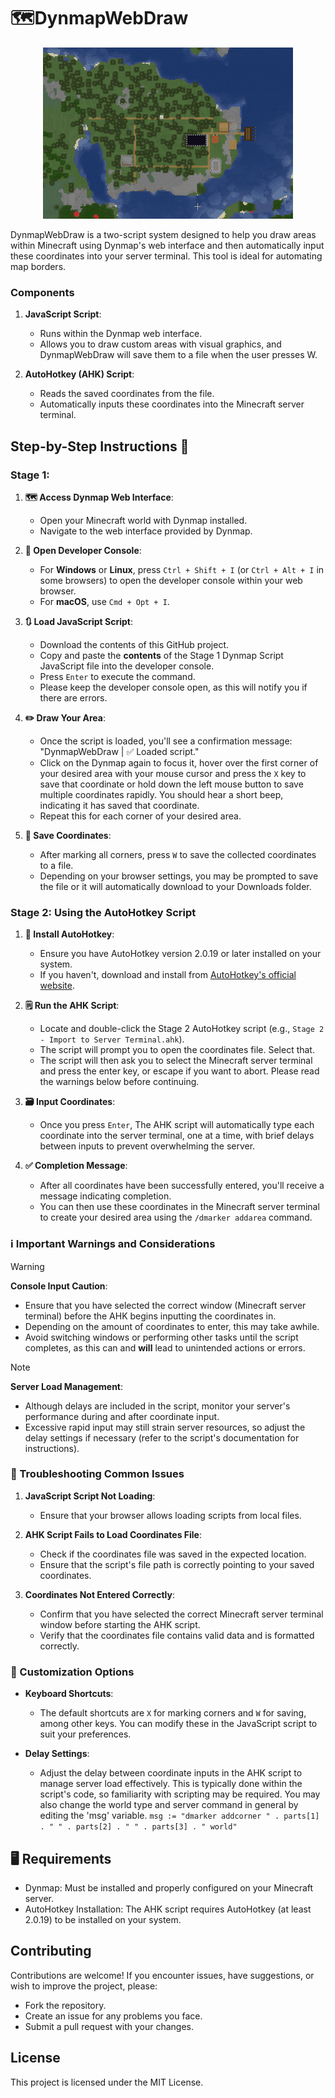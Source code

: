 # 🗺️DynmapWebDraw

<p align="center">
    <img src="static/images/Preview.gif" alt="RMC Banner" />
</p>


DynmapWebDraw is a two-script system designed to help you draw areas within Minecraft using Dynmap's web interface and then automatically input these coordinates into your server terminal. This tool is ideal for automating map borders.
### Components 

1. **JavaScript Script**: 
   - Runs within the Dynmap web interface.
   - Allows you to draw custom areas with visual graphics, and DynmapWebDraw will save them to a file when the user presses W.

2. **AutoHotkey (AHK) Script**:
   - Reads the saved coordinates from the file.
   - Automatically inputs these coordinates into the Minecraft server terminal.

## Step-by-Step Instructions 📖

### Stage 1:

1. **🗺️ Access Dynmap Web Interface**:
   - Open your Minecraft world with Dynmap installed.
   - Navigate to the web interface provided by Dynmap.

2. **📝 Open Developer Console**:
   - For **Windows** or **Linux**, press `Ctrl + Shift + I` (or `Ctrl + Alt + I` in some browsers) to open the developer console within your web browser.
   - For **macOS**, use `Cmd + Opt + I`.

3. **🔃 Load JavaScript Script**:
   - Download the contents of this GitHub project.
   - Copy and paste the **contents** of the Stage 1 Dynmap Script JavaScript file into the developer console.
   - Press `Enter` to execute the command.
   - Please keep the developer console open, as this will notify you if there are errors.

5. **✏️ Draw Your Area**:
   - Once the script is loaded, you'll see a confirmation message: "DynmapWebDraw | ✅ Loaded script."
   - Click on the Dynmap again to focus it, hover over the first corner of your desired area with your mouse cursor and press the `X` key to save that coordinate or hold down the left mouse button to save multiple coordinates rapidly. You should hear a short beep, indicating it has saved that coordinate.
   - Repeat this for each corner of your desired area.

6. **💾 Save Coordinates**:
   - After marking all corners, press `W` to save the collected coordinates to a file.
   - Depending on your browser settings, you may be prompted to save the file or it will automatically download to your Downloads folder.

### Stage 2: Using the AutoHotkey Script

1. **📩 Install AutoHotkey**:
   - Ensure you have AutoHotkey version 2.0.19 or later installed on your system.
   - If you haven't, download and install from [AutoHotkey's official website](https://www.autohotkey.com/).

2. **🗒️ Run the AHK Script**:
   - Locate and double-click the Stage 2 AutoHotkey script (e.g., `Stage 2 - Import to Server Terminal.ahk`).
   - The script will prompt you to open the coordinates file. Select that.
   - The script will then ask you to select the Minecraft server terminal and press the enter key, or escape if you want to abort. Please read the warnings below before continuing.

3. **🗃️ Input Coordinates**:
   - Once you press `Enter`, The AHK script will automatically type each coordinate into the server terminal, one at a time, with brief delays between inputs to prevent overwhelming the server.

4. **✅ Completion Message**:
   - After all coordinates have been successfully entered, you'll receive a message indicating completion.
   - You can then use these coordinates in the Minecraft server terminal to create your desired area using the `/dmarker addarea` command.


### ℹ️ Important Warnings and Considerations

>[!WARNING]
>**Console Input Caution**:
>- Ensure that you have selected the correct window (Minecraft server terminal) before the AHK begins inputting the coordinates in.
>- Depending on the amount of coordinates to enter, this may take awhile.
>- Avoid switching windows or performing other tasks until the script completes, as this can and **will** lead to unintended actions or errors.

>[!NOTE]
>**Server Load Management**:
>- Although delays are included in the script, monitor your server's performance during and after coordinate input.
>- Excessive rapid input may still strain server resources, so adjust the delay settings if necessary (refer to the script's documentation for instructions).

### 🔧 Troubleshooting Common Issues

1. **JavaScript Script Not Loading**:
   - Ensure that your browser allows loading scripts from local files.

2. **AHK Script Fails to Load Coordinates File**:
   - Check if the coordinates file was saved in the expected location.
   - Ensure that the script's file path is correctly pointing to your saved coordinates.

3. **Coordinates Not Entered Correctly**:
   - Confirm that you have selected the correct Minecraft server terminal window before starting the AHK script.
   - Verify that the coordinates file contains valid data and is formatted correctly.
  
### 📝 Customization Options

- **Keyboard Shortcuts**: 
  - The default shortcuts are `X` for marking corners and `W` for saving, among other keys. You can modify these in the JavaScript script to suit your preferences.

- **Delay Settings**:
  - Adjust the delay between coordinate inputs in the AHK script to manage server load effectively. This is typically done within the script's code, so familiarity with scripting may be required. You may also change the world type and server command in general by editing the 'msg' variable.
    `msg := "dmarker addcorner " . parts[1] . " " . parts[2] . " " . parts[3] . " world"`


## 🖥️ Requirements 

- Dynmap: Must be installed and properly configured on your Minecraft server.
- AutoHotkey Installation: The AHK script requires AutoHotkey (at least 2.0.19) to be installed on your system.

## Contributing 

Contributions are welcome! If you encounter issues, have suggestions, or wish to improve the project, please: 

- Fork the repository.
- Create an issue for any problems you face.
- Submit a pull request with your changes.

## License 
This project is licensed under the MIT License.
     
